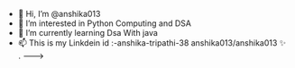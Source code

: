 - 👋 Hi, I’m @anshika013
- 👀 I’m interested in Python Computing and DSA
- 🌱 I’m currently learning  Dsa With java
- 📫 This is my Linkdein id :-anshika-tripathi-38
anshika013/anshika013  ✨ .
--->
